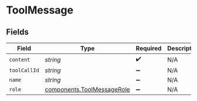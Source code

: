 # ToolMessage


## Fields

| Field                                                                    | Type                                                                     | Required                                                                 | Description                                                              |
| ------------------------------------------------------------------------ | ------------------------------------------------------------------------ | ------------------------------------------------------------------------ | ------------------------------------------------------------------------ |
| `content`                                                                | *string*                                                                 | :heavy_check_mark:                                                       | N/A                                                                      |
| `toolCallId`                                                             | *string*                                                                 | :heavy_minus_sign:                                                       | N/A                                                                      |
| `name`                                                                   | *string*                                                                 | :heavy_minus_sign:                                                       | N/A                                                                      |
| `role`                                                                   | [components.ToolMessageRole](../../models/components/toolmessagerole.md) | :heavy_minus_sign:                                                       | N/A                                                                      |